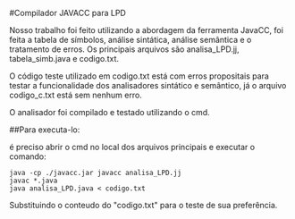 #Compilador JAVACC para LPD

Nosso trabalho foi feito utilizando a abordagem da ferramenta JavaCC, foi feita a tabela de símbolos, análise sintática, análise semântica e o tratamento de erros. Os principais arquivos são analisa_LPD.jj, tabela_simb.java e codigo.txt.

O código teste utilizado em codigo.txt está com erros propositais para testar a funcionalidade dos analisadores sintático e semântico, já o arquivo codigo_c.txt está sem nenhum erro.

O analisador foi compilado e testado utilizando o cmd. 

##Para executa-lo:

é preciso abrir o cmd no local dos arquivos principais e executar o comando: 

```
java -cp ./javacc.jar javacc analisa_LPD.jj
javac *.java
java analisa_LPD.java < codigo.txt
```

Substituindo o conteudo do "codigo.txt" para o teste de sua preferência.